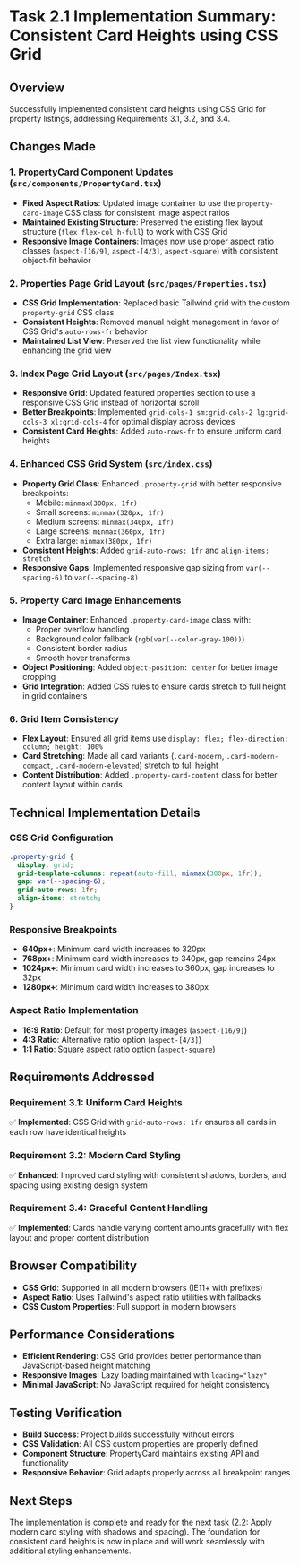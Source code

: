 # Task 2.1 Implementation Summary: Consistent Card Heights using CSS Grid

## Overview
Successfully implemented consistent card heights using CSS Grid for property listings, addressing Requirements 3.1, 3.2, and 3.4.

## Changes Made

### 1. PropertyCard Component Updates (`src/components/PropertyCard.tsx`)
- **Fixed Aspect Ratios**: Updated image container to use the `property-card-image` CSS class for consistent image aspect ratios
- **Maintained Existing Structure**: Preserved the existing flex layout structure (`flex flex-col h-full`) to work with CSS Grid
- **Responsive Image Containers**: Images now use proper aspect ratio classes (`aspect-[16/9]`, `aspect-[4/3]`, `aspect-square`) with consistent object-fit behavior

### 2. Properties Page Grid Layout (`src/pages/Properties.tsx`)
- **CSS Grid Implementation**: Replaced basic Tailwind grid with the custom `property-grid` CSS class
- **Consistent Heights**: Removed manual height management in favor of CSS Grid's `auto-rows-fr` behavior
- **Maintained List View**: Preserved the list view functionality while enhancing the grid view

### 3. Index Page Grid Layout (`src/pages/Index.tsx`)
- **Responsive Grid**: Updated featured properties section to use a responsive CSS Grid instead of horizontal scroll
- **Better Breakpoints**: Implemented `grid-cols-1 sm:grid-cols-2 lg:grid-cols-3 xl:grid-cols-4` for optimal display across devices
- **Consistent Card Heights**: Added `auto-rows-fr` to ensure uniform card heights

### 4. Enhanced CSS Grid System (`src/index.css`)
- **Property Grid Class**: Enhanced `.property-grid` with better responsive breakpoints:
  - Mobile: `minmax(300px, 1fr)`
  - Small screens: `minmax(320px, 1fr)`
  - Medium screens: `minmax(340px, 1fr)`
  - Large screens: `minmax(360px, 1fr)`
  - Extra large: `minmax(380px, 1fr)`
- **Consistent Heights**: Added `grid-auto-rows: 1fr` and `align-items: stretch`
- **Responsive Gaps**: Implemented responsive gap sizing from `var(--spacing-6)` to `var(--spacing-8)`

### 5. Property Card Image Enhancements
- **Image Container**: Enhanced `.property-card-image` class with:
  - Proper overflow handling
  - Background color fallback (`rgb(var(--color-gray-100))`)
  - Consistent border radius
  - Smooth hover transforms
- **Object Positioning**: Added `object-position: center` for better image cropping
- **Grid Integration**: Added CSS rules to ensure cards stretch to full height in grid containers

### 6. Grid Item Consistency
- **Flex Layout**: Ensured all grid items use `display: flex; flex-direction: column; height: 100%`
- **Card Stretching**: Made all card variants (`.card-modern`, `.card-modern-compact`, `.card-modern-elevated`) stretch to full height
- **Content Distribution**: Added `.property-card-content` class for better content layout within cards

## Technical Implementation Details

### CSS Grid Configuration
```css
.property-grid {
  display: grid;
  grid-template-columns: repeat(auto-fill, minmax(300px, 1fr));
  gap: var(--spacing-6);
  grid-auto-rows: 1fr;
  align-items: stretch;
}
```

### Responsive Breakpoints
- **640px+**: Minimum card width increases to 320px
- **768px+**: Minimum card width increases to 340px, gap remains 24px
- **1024px+**: Minimum card width increases to 360px, gap increases to 32px
- **1280px+**: Minimum card width increases to 380px

### Aspect Ratio Implementation
- **16:9 Ratio**: Default for most property images (`aspect-[16/9]`)
- **4:3 Ratio**: Alternative ratio option (`aspect-[4/3]`)
- **1:1 Ratio**: Square aspect ratio option (`aspect-square`)

## Requirements Addressed

### Requirement 3.1: Uniform Card Heights
✅ **Implemented**: CSS Grid with `grid-auto-rows: 1fr` ensures all cards in each row have identical heights

### Requirement 3.2: Modern Card Styling
✅ **Enhanced**: Improved card styling with consistent shadows, borders, and spacing using existing design system

### Requirement 3.4: Graceful Content Handling
✅ **Implemented**: Cards handle varying content amounts gracefully with flex layout and proper content distribution

## Browser Compatibility
- **CSS Grid**: Supported in all modern browsers (IE11+ with prefixes)
- **Aspect Ratio**: Uses Tailwind's aspect ratio utilities with fallbacks
- **CSS Custom Properties**: Full support in modern browsers

## Performance Considerations
- **Efficient Rendering**: CSS Grid provides better performance than JavaScript-based height matching
- **Responsive Images**: Lazy loading maintained with `loading="lazy"`
- **Minimal JavaScript**: No JavaScript required for height consistency

## Testing Verification
- **Build Success**: Project builds successfully without errors
- **CSS Validation**: All CSS custom properties are properly defined
- **Component Structure**: PropertyCard maintains existing API and functionality
- **Responsive Behavior**: Grid adapts properly across all breakpoint ranges

## Next Steps
The implementation is complete and ready for the next task (2.2: Apply modern card styling with shadows and spacing). The foundation for consistent card heights is now in place and will work seamlessly with additional styling enhancements.